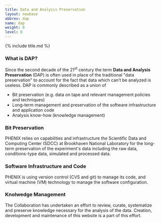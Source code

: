 ```yaml
---
title: Data and Analysis Preservation
layout: newbase
abbrev: dap
name: dap
weight: 0
level: 0
---
```


{% include title.md %}

### What is DAP?
Since the second decade of the 21<sup>st</sup> century the term **Data and Analysis Preservation** (DAP)
is often used in place of the traditional "data preservation" to account for
the fact that data which can’t be analyzed is useless. DAP is commonly described as a union of
* Bit preservation (e.g. data on tape and relevant management policies and techniques)
* Long-term management and preservation of the software infrastructure and application code
* Analysis know-how (knowledge management)

### Bit Preservation
PHENIX relies on capabilities and infrastructure the Scientific Data and Computing Center (SDCC)
at Brookhaven National Laboratory for the long-term preservation of the experiment's data
including the raw data, conditions-type data, simulated and processed data.

### Software Infrastructure and Code
PHENIX is using version control (CVS and git) to manage its code, and virtual machine (VM)
technology to manage the software configuration.

### Knolwedge Management
The Collaboration has undertaken an effort to review, curate, systematize and preserve
knowledge necessary for the analysis of the data. Creation, development and maintenance
of this website is a part of this effort.


